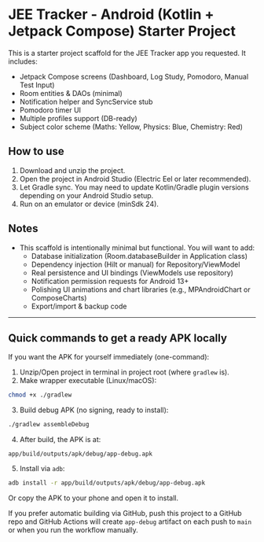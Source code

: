 # JEE Tracker - Android (Kotlin + Jetpack Compose) Starter Project

This is a starter project scaffold for the JEE Tracker app you requested. It includes:
- Jetpack Compose screens (Dashboard, Log Study, Pomodoro, Manual Test Input)
- Room entities & DAOs (minimal)
- Notification helper and SyncService stub
- Pomodoro timer UI
- Multiple profiles support (DB-ready)
- Subject color scheme (Maths: Yellow, Physics: Blue, Chemistry: Red)

## How to use
1. Download and unzip the project.
2. Open the project in Android Studio (Electric Eel or later recommended).
3. Let Gradle sync. You may need to update Kotlin/Gradle plugin versions depending on your Android Studio setup.
4. Run on an emulator or device (minSdk 24).

## Notes
- This scaffold is intentionally minimal but functional. You will want to add:
  - Database initialization (Room.databaseBuilder in Application class)
  - Dependency injection (Hilt or manual) for Repository/ViewModel
  - Real persistence and UI bindings (ViewModels use repository)
  - Notification permission requests for Android 13+
  - Polishing UI animations and chart libraries (e.g., MPAndroidChart or ComposeCharts)
  - Export/import & backup code


---

## Quick commands to get a ready APK locally

If you want the APK for yourself immediately (one-command):

1. Unzip/Open project in terminal in project root (where `gradlew` is).
2. Make wrapper executable (Linux/macOS):

```bash
chmod +x ./gradlew
```

3. Build debug APK (no signing, ready to install):

```bash
./gradlew assembleDebug
```

4. After build, the APK is at:

```
app/build/outputs/apk/debug/app-debug.apk
```

5. Install via `adb`:

```bash
adb install -r app/build/outputs/apk/debug/app-debug.apk
```

Or copy the APK to your phone and open it to install.


If you prefer automatic building via GitHub, push this project to a GitHub repo and GitHub Actions will create `app-debug` artifact on each push to `main` or when you run the workflow manually. 